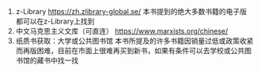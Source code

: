 
1. z-Library
https://zh.zlibrary-global.se/
本书提到的绝大多数书籍的电子版都可以在z-Library上找到
2. 中文马克思主义文库（可直连）
https://www.marxists.org/chinese/
3. 纸质书获取：大学或公共图书馆
     本书所提及的许多书籍因销量过低或政策收紧而再版困难，目前在市面上很难再买到新书，如果有条件可以去学校或公共图书馆的藏书中找一找